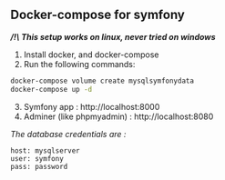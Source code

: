 ## Docker-compose for symfony
_**/!\ This setup works on linux, never tried on windows**_
1. Install docker, and docker-compose
2. Run the following commands:
```bash
docker-compose volume create mysqlsymfonydata
docker-compose up -d 
```  
3. Symfony app : http://localhost:8000
4. Adminer (like phpmyadmin) : http://localhost:8080

_The database credentials are :_
```
host: mysqlserver
user: symfony
pass: password
```
